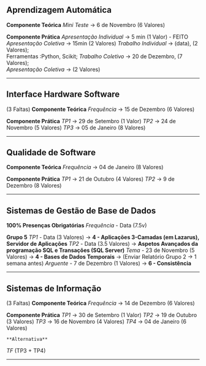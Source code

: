 ## Aprendizagem Automática
  **Componente Teórica**
 *Mini Teste* -> 6 de Novembro (6 Valores)
 
 **Componente Prática**
*Apresentação Individual* -> 5 min (1 Valor) - FEITO
*Apresentação Coletiva* -> 15min (2 Valores)
	*Trabalho Individual* -> (data), (2 Valores);   
		Ferramentas :Python, Scikit;
	*Trabalho Coletivo* -> 20 de Dezembro, (7 Valores);   
		 *Apresentação Coletiva* -> (2 Valores)
___
## Interface Hardware Software
(3 Faltas)
  **Componente Teórica**
 *Frequência* -> 15 de Dezembro (6 Valores)
 
 **Componente Prática**
*TP1* ->  29 de Setembro (1 Valor)
*TP2* ->  24 de Novembro (5 Valores)
*TP3* ->  05 de Janeiro (8 Valores)
___
## Qualidade de Software
**Componente Teórica**
 *Frequência* -> 04 de Janeiro (8 Valores)
 
 **Componente Prática**
*TP1* ->  21 de Outubro (4 Valores)
*TP2* ->  9 de Dezembro (8 Valores)
___
## Sistemas de Gestão de Base de Dados
**100% Presenças Obrigatórias**
*Frequência* - Data (7.5v)

**Grupo 5**
*TP1* - Data (3 Valores) -> **4 - Aplicações 3-Camadas (em Lazarus), Servidor de Aplicações**
*TP2* - Data (3.5 Valores) -> **Aspetos Avançados da programação SQL e Transações (SQL Server)**
*Tema* - 23 de Novembro  (5 Valores)  -> **4 - Bases de Dados Temporais** -> (Enviar Relatório Grupo 2 -> 1 semana antes)
*Arguente* - 7 de Dezembro (1 Valores) -> **6 - Consistência**
___
## Sistemas de Informação
(3 Faltas)
  **Componente Teórica**
 *Frequência* -> 14 de Dezembro (6 Valores)
 
 **Componente Prática**
*TP1* ->  30 de Setembro (1 Valor)
*TP2* ->  19 de Outubro (3 Valores)
*TP3* ->  16 de Novembro (4 Valores)
*TP4* ->  04 de Janeiro (6 Valores)

	**Alternativa**
*TF* (TP3 + TP4) 
___